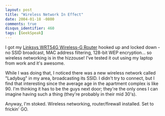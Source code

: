 ```yaml
---
layout: post
title: "Wireless Network In Effect"
date: 2004-01-18 -0800
comments: true
disqus_identifier: 460
tags: [GeekSpeak]
---
```

I got my [Linksys WRT54G Wireless-G
Router](http://www.amazon.com/exec/obidos/ASIN/B00007KDVI/mhsvortex)
hooked up and locked down - no SSID broadcast, MAC address filtering,
128-bit WEP encryption... so wireless networking is in the hizzouse!
I've tested it out using my laptop from work and it's awesome.
 
 While I was doing that, I noticed there was a new wireless network
called "Ladybug" in my area, broadcasting its SSID. I didn't try to
connect, but I find that interesting since the average age in the
apartment complex is like 90. I'm thinking it has to be the guys next
door; they're the only ones I can imagine having such a thing (they're
probably in their mid 30's).
 
 Anyway, I'm stoked. Wireless networking, router/firewall installed. Set
to frickin' GO.
